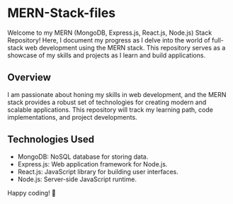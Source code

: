 # MERN-Stack-files

Welcome to my MERN (MongoDB, Express.js, React.js, Node.js) Stack Repository! Here, I document my progress as I delve into the world of full-stack web development using the MERN stack. This repository serves as a showcase of my skills and projects as I learn and build applications.

## Overview
I am passionate about honing my skills in web development, and the MERN stack provides a robust set of technologies for creating modern and scalable applications. This repository will track my learning path, code implementations, and project developments.

## Technologies Used
- MongoDB: NoSQL database for storing data.
- Express.js: Web application framework for Node.js.
- React.js: JavaScript library for building user interfaces.
- Node.js: Server-side JavaScript runtime.

Happy coding! 🚀

